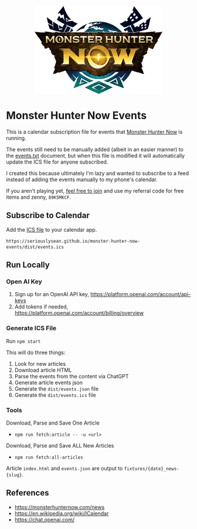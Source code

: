 <p align="center">
  <img
    src="./assets/monster-hunter-now-logo.png"
    alt="Monster Hunter Now Logo" />
</p>

# Monster Hunter Now Events

This is a calendar subscription file for events that [Monster Hunter Now](https://monsterhunternow.com/) is running.

The events still need to be manually added (albeit in an easier manner) to the [events.txt](../events.txt) document, but when this file is modified it will automatically update the ICS file for anyone subscribed.

I created this because ultimately I'm lazy and wanted to subscribe to a feed instead of adding the events manually to my phone's calendar.

If you aren't playing yet, [feel free to join](https://apps.apple.com/us/app/monster-hunter-now/id6445906110) and use my referral code for free items and zenny, `89K5MKCF`.

## Subscribe to Calendar

Add the [ICS file](https://seriouslysean.github.io/monster-hunter-now-events/dist/events.ics) to your calendar app.

```
https://seriouslysean.github.io/monster-hunter-now-events/dist/events.ics
```

## Run Locally

### Open AI Key

1. Sign up for an OpenAI API key, https://platform.openai.com/account/api-keys
2. Add tokens if needed, https://platform.openai.com/account/billing/overview

### Generate ICS File

Run `npm start`

This will do three things:
1. Look for new articles
2. Download article HTML
3. Parse the events from the content via ChatGPT
4. Generate article events json
5. Generate the `dist/events.json` file
6. Generate the `dist/events.ics` file

### Tools

Download, Parse and Save One Article
- `npm run fetch:article -- -u <url>`

Download, Parse and Save ALL New Articles
- `npm run fetch:all-articles`

Article `index.html` and `events.json` are output to `fixtures/{date}_news-{slug}`.

## References

- https://monsterhunternow.com/news
- https://en.wikipedia.org/wiki/ICalendar
- https://chat.openai.com/

